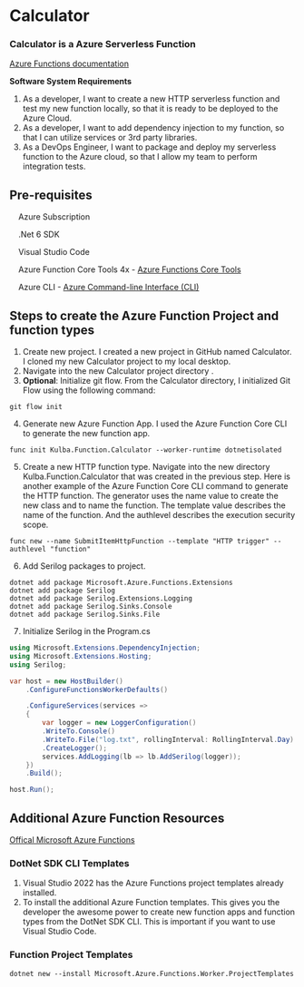 # Calculator

### Calculator is a Azure Serverless Function

[Azure Functions documentation](https://docs.microsoft.com/en-us/azure/azure-functions/)

**Software System Requirements**

1. As a developer, I want to create a new HTTP serverless function and test my new function locally, so that it is ready to be deployed to the Azure Cloud.
1. As a developer, I want to add dependency injection to my function, so that I can utilize services or 3rd party libraries.
1. As a DevOps Engineer, I want to package and deploy my serverless function to the Azure cloud, so that I allow my team to perform integration tests.

## Pre-requisites

&nbsp;&nbsp;&nbsp;&nbsp;Azure Subscription

&nbsp;&nbsp;&nbsp;&nbsp;.Net 6 SDK

&nbsp;&nbsp;&nbsp;&nbsp;Visual Studio Code

&nbsp;&nbsp;&nbsp;&nbsp;Azure Function Core Tools 4x -
[Azure Functions Core Tools](https://docs.microsoft.com/en-us/azure/azure-functions/functions-run-local?tabs=v4%2Clinux%2Ccsharp%2Cportal%2Cbash#v2)

&nbsp;&nbsp;&nbsp;&nbsp;Azure CLI -
[Azure Command-line Interface (CLI)](https://docs.microsoft.com/en-us/cli/azure/)

## Steps to create the Azure Function Project and function types

1. Create new project. I created a new project in GitHub named Calculator. I cloned my new Calculator project to my local desktop.
1. Navigate into the new Calculator project directory .
1. **Optional**: Initialize git flow. From the Calculator directory, I initialized Git Flow using the following command:

```shell
git flow init
```

4. Generate new Azure Function App. I used the Azure Function Core CLI to generate the new function app.

```shell
func init Kulba.Function.Calculator --worker-runtime dotnetisolated
```

5. Create a new HTTP function type. Navigate into the new directory Kulba.Function.Calculator that was created in the previous step. Here is another example of the Azure Function Core CLI command to generate the HTTP function. The generator uses the name value to create the new class and to name the function. The template value describes the name of the function. And the authlevel describes the execution security scope.

```shell
func new --name SubmitItemHttpFunction --template "HTTP trigger" --authlevel "function"
```

6. Add Serilog packages to project.

```shell
dotnet add package Microsoft.Azure.Functions.Extensions
dotnet add package Serilog
dotnet add package Serilog.Extensions.Logging
dotnet add package Serilog.Sinks.Console
dotnet add package Serilog.Sinks.File
```

7. Initialize Serilog in the Program.cs

```c#
using Microsoft.Extensions.DependencyInjection;
using Microsoft.Extensions.Hosting;
using Serilog;

var host = new HostBuilder()
    .ConfigureFunctionsWorkerDefaults()

    .ConfigureServices(services =>
    {
        var logger = new LoggerConfiguration()
        .WriteTo.Console()
        .WriteTo.File("log.txt", rollingInterval: RollingInterval.Day)
        .CreateLogger();
        services.AddLogging(lb => lb.AddSerilog(logger));
    })
    .Build();

host.Run();
```

## Additional Azure Function Resources

[Offical Microsoft Azure Functions](https://azure.microsoft.com/en-us/services/functions/#overview)

### DotNet SDK CLI Templates

1. Visual Studio 2022 has the Azure Functions project templates already installed.
1. To install the additional Azure Function templates. This gives you the developer the awesome power to create new function apps and function types from the DotNet SDK CLI. This is important if you want to use Visual Studio Code.

### Function Project Templates

```shell
dotnet new --install Microsoft.Azure.Functions.Worker.ProjectTemplates
```
